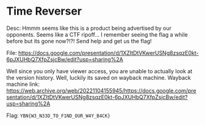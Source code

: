 # Time Reverser

Desc: Hmmm seems like this is a product being advertised by our opponents. Seems like a CTF ripoff… I remember seeing the flag a while before but its gone now?!?! Send help and get us the flag!

File: https://docs.google.com/presentation/d/1XZItDtVKwerUSNg8zsqzE0kt-6pJXUHbQ7XfpZsjcBw/edit?usp=sharing%2A

Well since you only have viewer access, you are unable to actually look at the version history. Well, luckily its saved on wayback machine.
Wayback machine link: https://web.archive.org/web/20221104155945/https://docs.google.com/presentation/d/1XZItDtVKwerUSNg8zsqzE0kt-6pJXUHbQ7XfpZsjcBw/edit?usp=sharing%2A

Flag: `YBN{W3_N33D_TO_F1ND_OUR_W4Y_B4CK}`
